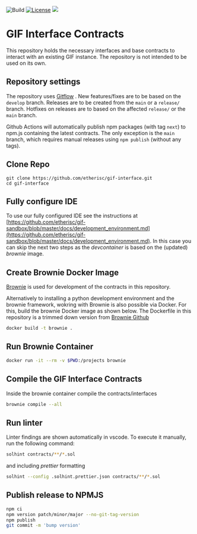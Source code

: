 ![Build](https://github.com/etherisc/gif-interface/actions/workflows/build.yml/badge.svg)
[![License](https://img.shields.io/badge/License-Apache_2.0-blue.svg)](https://opensource.org/licenses/Apache-2.0)
[![](https://dcbadge.vercel.app/api/server/cVsgakVG4R?style=flat)](https://discord.gg/Qb6ZjgE8)

# GIF Interface Contracts

This repository holds the necessary interfaces and base contracts to interact with an existing GIF instance.
The repository is not intended to be used on its own.

## Repository settings

The repository uses [Gitflow](https://www.atlassian.com/git/tutorials/comparing-workflows/gitflow-workflow) .
New features/fixes are to be based on the `develop` branch. 
Releases are to be created from the `main` or a `release/` branch. 
Hotfixes on releases are to based on the affected `release/` or the `main` branch. 

Github Actions will automatically publish npm packages (with tag `next`) to npm.js containing the latest contracts. 
The only exception is the `main` branch, which requires manual releases using `npm publish` (without any tags). 

## Clone Repo

```
git clone https://github.com/etherisc/gif-interface.git
cd gif-interface
```

## Fully configure IDE 

To use our fully configured IDE see the instructions at [https://github.com/etherisc/gif-sandbox/blob/master/docs/development_environment.md](https://github.com/etherisc/gif-sandbox/blob/master/docs/development_environment.md). 
In this case you can skip the next two steps as the _devcontainer_ is based on the (updated) _brownie_ image. 


## Create Brownie Docker Image

[Brownie](https://eth-brownie.readthedocs.io/en/stable) is used for development of the contracts in this repository.

Alternatively to installing a python development environment and the brownie framework, wokring with Brownie is also possible via Docker.
For this, build the brownie Docker image as shown below.
The Dockerfile in this repository is a trimmed down version from [Brownie Github]((https://github.com/eth-brownie/brownie))

```bash
docker build -t brownie .
```

## Run Brownie Container

```bash
docker run -it --rm -v $PWD:/projects brownie
```

## Compile the GIF Interface Contracts

Inside the brownie container compile the contracts/interfaces

```bash
brownie compile --all
```

## Run linter

Linter findings are shown automatically in vscode. To execute it manually, run the following command:

```bash
solhint contracts/**/*.sol
```
and including _prettier_ formatting 

```bash
solhint --config .solhint.prettier.json contracts/**/*.sol
```

## Publish release to NPMJS

```bash
npm ci 
npm version patch/minor/major --no-git-tag-version
npm publish
git commit -m 'bump version'
```

